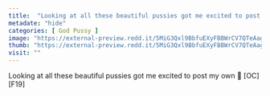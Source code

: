 ```yaml
---
title:  "Looking at all these beautiful pussies got me excited to post my own 🌸 [OC] [F19]"
metadate: "hide"
categories: [ God Pussy ]
image: "https://external-preview.redd.it/5MiG3Qxl9BbfuEXyFBBWrCV7QTeAagB7NXUcALHBAf0.jpg?auto=webp&s=e98bc6f1d49d2c7422d24940e209d8f8dc7abac1"
thumb: "https://external-preview.redd.it/5MiG3Qxl9BbfuEXyFBBWrCV7QTeAagB7NXUcALHBAf0.jpg?width=1080&crop=smart&auto=webp&s=f148aec3240f7c69870f062d6f1ccd4902c7b95e"
visit: ""
---
```

Looking at all these beautiful pussies got me excited to post my own 🌸 [OC] [F19]
